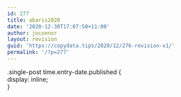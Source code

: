 ```yaml
---
id: 277
title: abaris2020
date: '2020-12-30T17:07:50+11:00'
author: joconnor
layout: revision
guid: 'https://copydata.tips/2020/12/276-revision-v1/'
permalink: '/?p=277'
---
```


.single-post time.entry-date.published {  
 display: inline;  
}